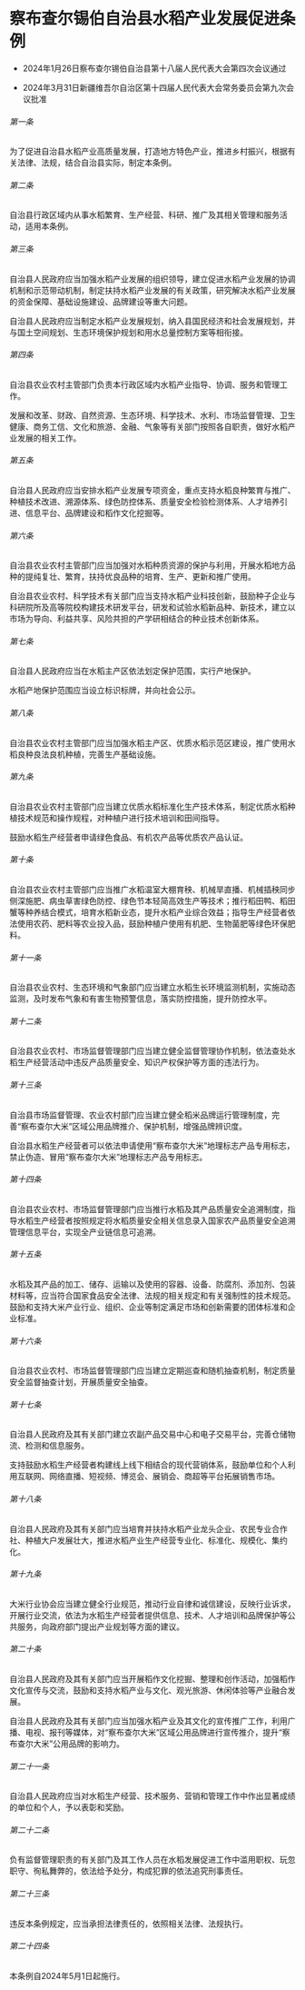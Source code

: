 # 察布查尔锡伯自治县水稻产业发展促进条例

- 2024年1月26日察布查尔锡伯自治县第十八届人民代表大会第四次会议通过

- 2024年3月31日新疆维吾尔自治区第十四届人民代表大会常务委员会第九次会议批准

<!-- INFO END -->

###### 第一条

为了促进自治县水稻产业高质量发展，打造地方特色产业，推进乡村振兴，根据有关法律、法规，结合自治县实际，制定本条例。

###### 第二条

自治县行政区域内从事水稻繁育、生产经营、科研、推广及其相关管理和服务活动，适用本条例。

###### 第三条

自治县人民政府应当加强水稻产业发展的组织领导，建立促进水稻产业发展的协调机制和示范带动机制，制定扶持水稻产业发展的有关政策，研究解决水稻产业发展的资金保障、基础设施建设、品牌建设等重大问题。

自治县人民政府应当制定水稻产业发展规划，纳入县国民经济和社会发展规划，并与国土空间规划、生态环境保护规划和用水总量控制方案等相衔接。

###### 第四条

自治县农业农村主管部门负责本行政区域内水稻产业指导、协调、服务和管理工作。

发展和改革、财政、自然资源、生态环境、科学技术、水利、市场监督管理、卫生健康、商务工信、文化和旅游、金融、气象等有关部门按照各自职责，做好水稻产业发展的相关工作。

###### 第五条

自治县人民政府应当安排水稻产业发展专项资金，重点支持水稻良种繁育与推广、种植技术改进、溯源体系、绿色防控体系、质量安全检验检测体系、人才培养引进、信息平台、品牌建设和稻作文化挖掘等。

###### 第六条

自治县农业农村主管部门应当加强对水稻种质资源的保护与利用，开展水稻地方品种的提纯复壮、繁育，扶持优良品种的培育、生产、更新和推广使用。

自治县农业农村、科学技术有关部门应当支持水稻产业科技创新，鼓励种子企业与科研院所及高等院校构建技术研发平台，研发和试验水稻新品种、新技术，建立以市场为导向、利益共享、风险共担的产学研相结合的种业技术创新体系。

###### 第七条

自治县人民政府应当在水稻主产区依法划定保护范围，实行产地保护。

水稻产地保护范围应当设立标识标牌，并向社会公示。

###### 第八条

自治县农业农村主管部门应当加强水稻主产区、优质水稻示范区建设，推广使用水稻良种良法良机种植，完善生产基础设施。

###### 第九条

自治县农业农村主管部门应当建立优质水稻标准化生产技术体系，制定优质水稻种植技术规范和操作规程，对种植户进行技术培训和田间指导。

鼓励水稻生产经营者申请绿色食品、有机农产品等优质农产品认证。

###### 第十条

自治县农业农村主管部门应当推广水稻温室大棚育秧、机械旱直播、机械插秧同步侧深施肥、病虫草害绿色防控、绿色节本轻简高效生产等技术；推行稻田鸭、稻田蟹等种养结合模式，培育水稻新业态，提升水稻产业综合效益；指导生产经营者依法使用农药、肥料等农业投入品，鼓励种植户使用有机肥、生物菌肥等绿色环保肥料。

###### 第十一条

自治县农业农村、生态环境和气象部门应当建立水稻生长环境监测机制，实施动态监测，及时发布气象和有害生物预警信息，落实防控措施，提升防控水平。

###### 第十二条

自治县农业农村、市场监督管理部门应当建立健全监督管理协作机制，依法查处水稻生产经营活动中违反产品质量安全、知识产权保护等方面的违法行为。

###### 第十三条

自治县市场监督管理、农业农村部门应当建立健全稻米品牌运行管理制度，完善“察布查尔大米”区域公用品牌推介、保护机制，增强品牌辨识度。

自治县水稻生产经营者可以依法申请使用“察布查尔大米”地理标志产品专用标志，禁止伪造、冒用“察布查尔大米”地理标志产品专用标志。

###### 第十四条

自治县农业农村、市场监督管理部门应当推行水稻及其产品质量安全追溯制度，指导水稻生产经营者按照规定将水稻质量安全相关信息录入国家农产品质量安全追溯管理信息平台，实现全产业链信息可追溯。

###### 第十五条

水稻及其产品的加工、储存、运输以及使用的容器、设备、防腐剂、添加剂、包装材料等，应当符合国家食品安全法律、法规的相关规定和有关强制性的技术规范。鼓励和支持大米产业行业、组织、企业等制定满足市场和创新需要的团体标准和企业标准。

###### 第十六条

自治县农业农村、市场监督管理部门应当建立定期巡查和随机抽查机制，制定质量安全监督抽查计划，开展质量安全抽查。

###### 第十七条

自治县人民政府及其有关部门建立农副产品交易中心和电子交易平台，完善仓储物流、检测和信息服务。

支持鼓励水稻生产经营者构建线上线下相结合的现代营销体系，鼓励单位和个人利用互联网、网络直播、短视频、博览会、展销会、商超等平台拓展销售市场。

###### 第十八条

自治县人民政府及其有关部门应当培育并扶持水稻产业龙头企业、农民专业合作社、种植大户发展壮大，推进水稻产业生产经营专业化、标准化、规模化、集约化。

###### 第十九条

大米行业协会应当建立健全行业规范，推动行业自律和诚信建设，反映行业诉求，开展行业交流，依法为水稻生产经营者提供信息、技术、人才培训和品牌保护等公共服务，向政府部门提出产业规划等方面的建议。

###### 第二十条

自治县人民政府及其有关部门应当开展稻作文化挖掘、整理和创作活动，加强稻作文化宣传与交流，鼓励和支持水稻产业与文化、观光旅游、休闲体验等产业融合发展。

自治县人民政府及其有关部门应当加强水稻产业及其文化的宣传推广工作，利用广播、电视、报刊等媒体，对“察布查尔大米”区域公用品牌进行宣传推介，提升“察布查尔大米”公用品牌的影响力。

###### 第二十一条

自治县人民政府应当对水稻生产经营、技术服务、营销和管理工作中作出显著成绩的单位和个人，予以表彰和奖励。

###### 第二十二条

负有监督管理职责的有关部门及其工作人员在水稻发展促进工作中滥用职权、玩忽职守、徇私舞弊的，依法给予处分，构成犯罪的依法追究刑事责任。

###### 第二十三条

违反本条例规定，应当承担法律责任的，依照相关法律、法规执行。

###### 第二十四条

本条例自2024年5月1日起施行。
